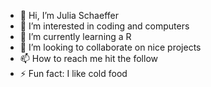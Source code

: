 - 👋 Hi, I’m Julia Schaeffer
- 👀 I’m interested in coding and computers
- 🌱 I’m currently learning a R
- 💞️ I’m looking to collaborate on nice projects
- 📫 How to reach me hit the follow 
- ⚡ Fun fact: I like cold food

